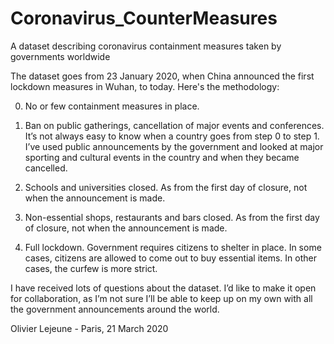 # Coronavirus_CounterMeasures
A dataset describing coronavirus containment measures taken by governments worldwide

The dataset goes from 23 January 2020, when China announced the first lockdown measures in Wuhan, to today. Here's the methodology:

0. No or few containment measures in place.

1. Ban on public gatherings, cancellation of major events and conferences. It’s not always easy to know when a country goes from step 0 to step 1. I’ve used public announcements by the government and looked at major sporting and cultural events in the country and when they became cancelled.

2. Schools and universities closed. As from the first day of closure, not when the announcement is made.

3. Non-essential shops, restaurants and bars closed. As from the first day of closure, not when the announcement is made.

4. Full lockdown. Government requires citizens to shelter in place. In some cases, citizens are allowed to come out to buy essential items. In other cases, the curfew is more strict.

I have received lots of questions about the dataset. I’d like to make it open for collaboration, as I’m not sure I’ll be able to keep up on my own with all the government announcements around the world.

Olivier Lejeune - Paris, 21 March 2020
